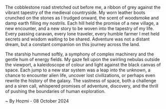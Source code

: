 
The cobblestone road stretched out before me, a ribbon of grey against the vibrant tapestry of the medieval countryside. My worn leather boots crunched on the stones as I trudged onward, the scent of woodsmoke and damp earth filling my nostrils. Each hill held the promise of a new village, a new encounter, and a new story to be woven into the tapestry of my life. Every passing caravan, every lone traveler, every humble farmer I met held secrets and wisdom waiting to be shared. Adventure was not a distant dream, but a constant companion on this journey across the land.

The starship hummed softly, a symphony of complex machinery and the gentle hum of energy fields. My gaze fell upon the swirling nebulas outside the viewport, a kaleidoscope of colour and light against the black canvas of space.  Each jump to a new star system was a leap into the unknown, a chance to encounter alien life, uncover lost civilizations, or perhaps even rewrite the history of the galaxy. The vastness of space, both a challenge and a siren call, whispered promises of adventure, discovery, and the thrill of pushing the boundaries of human exploration. 

~ By Hozmi - 08 October 2024
